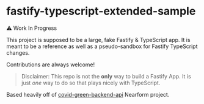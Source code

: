 # fastify-typescript-extended-sample

⚠ Work In Progress

This project is supposed to be a large, fake Fastify &amp; TypeScript app. It is meant to be a reference as well as a pseudo-sandbox for Fastify TypeScript changes.

Contributions are always welcome!

> Disclaimer:
> This repo is not the **only** way to build a Fastify App. It is just _one_ way to do so that plays nicely with TypeScript.

Based heavily off of [covid-green-backend-api](https://github.com/covidgreen/covid-green-backend-api) Nearform project.
